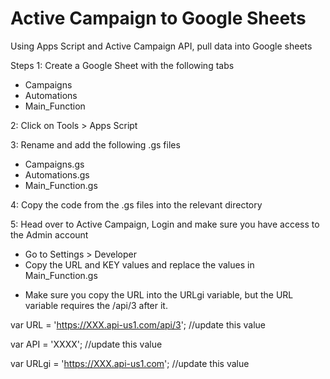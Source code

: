# Active Campaign to Google Sheets
Using Apps Script and Active Campaign API, pull data into Google sheets

Steps
1: Create a Google Sheet with the following tabs
  - Campaigns
  - Automations
  - Main_Function

2: Click on Tools > Apps Script

3: Rename and add the following .gs files
  - Campaigns.gs
  - Automations.gs
  - Main_Function.gs

4: Copy the code from the .gs files into the relevant directory

5: Head over to Active Campaign, Login and make sure you have access to the Admin account
  - Go to Settings > Developer
  - Copy the URL and KEY values and replace the values in Main_Function.gs
  * Make sure you copy the URL into the URLgi variable, but the URL variable requires the /api/3 after it.

var URL = 'https://XXX.api-us1.com/api/3'; //update this value

var API = 'XXXX';                          //update this value

var URLgi = 'https://XXX.api-us1.com';     //update this value
